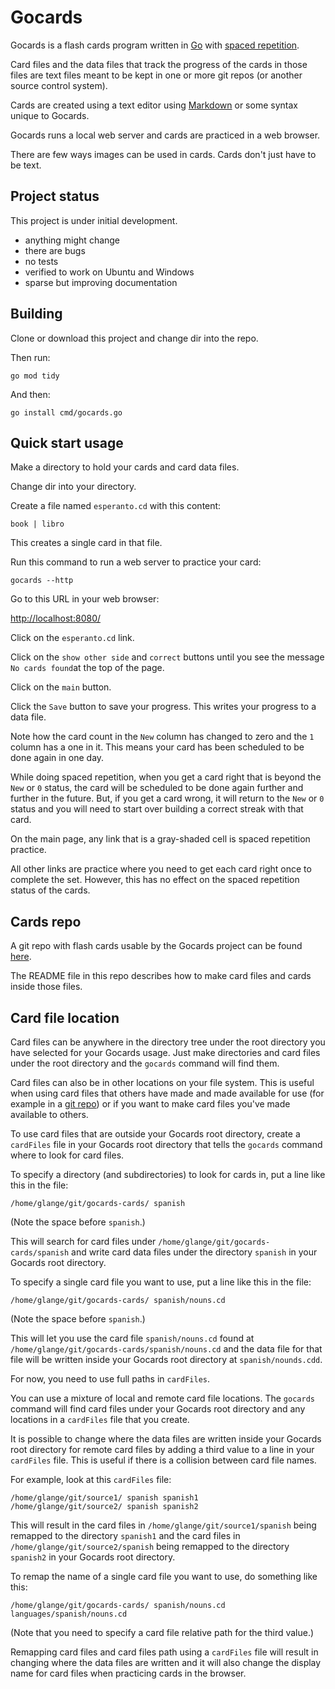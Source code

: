 # Gocards

Gocards is a flash cards program written in [Go](https://go.dev/) with [spaced repetition](https://en.wikipedia.org/wiki/Spaced_repetition).

Card files and the data files that track the progress of the cards in those files are text files meant to be kept in one or more git repos (or another source control system).

Cards are created using a text editor using [Markdown](https://www.markdownguide.org/basic-syntax/) or some syntax unique to Gocards.

Gocards runs a local web server and cards are practiced in a web browser.

There are few ways images can be used in cards. Cards don't just have to be text.

## Project status

This project is under initial development.

- anything might change
- there are bugs
- no tests
- verified to work on Ubuntu and Windows
- sparse but improving documentation

## Building

Clone or download this project and change dir into the repo.

Then run:

`go mod tidy`

And then:

`go install cmd/gocards.go`

## Quick start usage

Make a directory to hold your cards and card data files.

Change dir into your directory.

Create a file named `esperanto.cd` with this content:

```
book | libro
```

This creates a single card in that file.

Run this command to run a web server to practice your card:

`gocards --http`

Go to this URL in your web browser:

[http://localhost:8080/](http://localhost:8080)

Click on the `esperanto.cd` link.

Click on the `show other side` and `correct` buttons until you see the message `No cards found`at the top of the page.

Click on the `main` button.

Click the `Save` button to save your progress. This writes your progress to a data file.

Note how the card count in the `New` column has changed to zero and the `1` column has a one in it. This means your card has been scheduled to be done again in one day.

While doing spaced repetition, when you get a card right that is beyond the `New` or `0` status, the card will be scheduled to be done again further and further in the future. But, if you get a card wrong, it will return to the `New` or `0` status and you will need to start over building a correct streak with that card.

On the main page, any link that is a gray-shaded cell is spaced repetition practice.

All other links are practice where you need to get each card right once to complete the set. However, this has no effect on the spaced repetition status of the cards.

## Cards repo

A git repo with flash cards usable by the Gocards project can be found [here](https://github.com/greglange/gocards-cards).

The README file in this repo describes how to make card files and cards inside those files.

## Card file location

Card files can be anywhere in the directory tree under the root directory you have selected for your Gocards usage. Just make directories and card files under the root directory and the `gocards` command will find them.

Card files can also be in other locations on your file system. This is useful when using card files that others have made and made available for use (for example in a [git repo](https://github.com/greglange/gocards-cards)) or if you want to make card files you've made available to others.

To use card files that are outside your Gocards root directory, create a `cardFiles` file in your Gocards root directory that tells the `gocards` command where to look for card files.

To specify a directory (and subdirectories) to look for cards in, put a line like this in the file:

```
/home/glange/git/gocards-cards/ spanish
```

(Note the space before `spanish`.)

This will search for card files under `/home/glange/git/gocards-cards/spanish` and write card data files under the directory `spanish` in your Gocards root directory.

To specify a single card file you want to use, put a line like this in the file:

```
/home/glange/git/gocards-cards/ spanish/nouns.cd
```

(Note the space before `spanish`.)

This will let you use the card file `spanish/nouns.cd` found at `/home/glange/git/gocards-cards/spanish/nouns.cd` and the data file for that file will be written inside your Gocards root directory at `spanish/nounds.cdd`.

For now, you need to use full paths in `cardFiles`.

You can use a mixture of local and remote card file locations. The `gocards` command will find card files under your Gocards root directory and any locations in a `cardFiles` file that you create.

It is possible to change where the data files are written inside your Gocards root directory for remote card files by adding a third value to a line in your `cardFiles` file. This is useful if there is a collision between card file names.

For example, look at this `cardFiles` file:

```
/home/glange/git/source1/ spanish spanish1
/home/glange/git/source2/ spanish spanish2
```

This will result in the card files in `/home/glange/git/source1/spanish` being remapped to the directory `spanish1` and the card files in `/home/glange/git/source2/spanish` being remapped to the directory `spanish2` in your Gocards root directory.

To remap the name of a single card file you want to use, do something like this:

```
/home/glange/git/gocards-cards/ spanish/nouns.cd languages/spanish/nouns.cd
```

(Note that you need to specify a card file relative path for the third value.)

Remapping card files and card files path using a `cardFiles` file will result in changing where the data files are written and it will also change the display name for card files when practicing cards in the browser.
